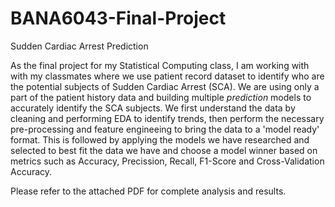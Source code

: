 # BANA6043-Final-Project
Sudden Cardiac Arrest Prediction

As the final project for my Statistical Computing class, I am working with with my classmates where we use patient record dataset to identify who are the potential subjects of Sudden Cardiac Arrest (SCA). We are using only a part of the patient history data and building multiple *prediction* models to accurately identify the SCA subjects. We first understand the data by cleaning and performing EDA to identify trends, then perform the necessary pre-processing and feature engineeing to bring the data to a 'model ready' format. This is followed by applying the models we have researched and selected to best fit the data we have and choose a model winner based on metrics such as Accuracy, Precission, Recall, F1-Score and Cross-Validation Accuracy.

Please refer to the attached PDF for complete analysis and results.
